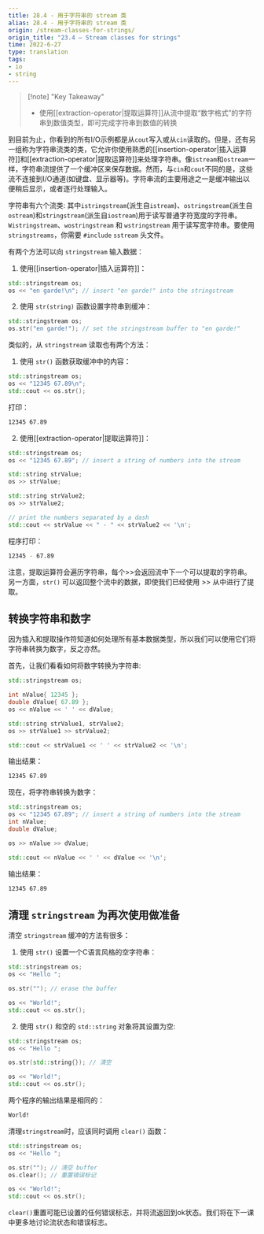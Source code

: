 ```yaml
---
title: 28.4 - 用于字符串的 stream 类
alias: 28.4 - 用于字符串的 stream 类
origin: /stream-classes-for-strings/
origin_title: "23.4 — Stream classes for strings"
time: 2022-6-27
type: translation
tags:
- io
- string
---
```


> [!note] "Key Takeaway"
> - 使用[[extraction-operator|提取运算符]]从流中提取“数字格式”的字符串到数值类型，即可完成字符串到数值的转换


到目前为止，你看到的所有I/O示例都是从`cout`写入或从`cin`读取的。但是，还有另一组称为字符串流类的类，它允许你使用熟悉的[[insertion-operator|插入运算符]]和[[extraction-operator|提取运算符]]来处理字符串。像`istream`和`ostream`一样，字符串流提供了一个缓冲区来保存数据。然而，与`cin`和`cout`不同的是，这些流不连接到I/O通道(如键盘、显示器等)。字符串流的主要用途之一是缓冲输出以便稍后显示，或者逐行处理输入。

字符串有六个流类: 其中`istringstream`(派生自`istream`)、`ostringstream`(派生自`ostream`)和`stringstream`(派生自`iostream`)用于读写普通字符宽度的字符串。`Wistringstream`、`wostringstream` 和 `wstringstream` 用于读写宽字符串。要使用 `stringstreams`，你需要 `#include` `sstream` 头文件。

有两个方法可以向 `stringstream` 输入数据：

1.  使用[[insertion-operator|插入运算符]]：

```cpp
std::stringstream os;
os << "en garde!\n"; // insert "en garde!" into the stringstream
```

2.  使用 `str(string)` 函数设置字符串到缓冲：

```cpp
std::stringstream os;
os.str("en garde!"); // set the stringstream buffer to "en garde!"
```

类似的，从 `stringstream` 读取也有两个方法：

1.  使用 `str()` 函数获取缓冲中的内容：

```cpp
std::stringstream os;
os << "12345 67.89\n";
std::cout << os.str();
```

打印：

```bash
12345 67.89
```

2.  使用[[extraction-operator|提取运算符]]：

```cpp
std::stringstream os;
os << "12345 67.89"; // insert a string of numbers into the stream

std::string strValue;
os >> strValue;

std::string strValue2;
os >> strValue2;

// print the numbers separated by a dash
std::cout << strValue << " - " << strValue2 << '\n';
```

程序打印：

```bash
12345 - 67.89
```

注意，提取运算符会遍历字符串，每个>>会返回流中下一个可以提取的字符串。另一方面，`str()` 可以返回整个流中的数据，即使我们已经使用 >> 从中进行了提取。

## 转换字符串和数字

因为插入和提取操作符知道如何处理所有基本数据类型，所以我们可以使用它们将字符串转换为数字，反之亦然。

首先，让我们看看如何将数字转换为字符串:

```cpp
std::stringstream os;

int nValue{ 12345 };
double dValue{ 67.89 };
os << nValue << ' ' << dValue;

std::string strValue1, strValue2;
os >> strValue1 >> strValue2;

std::cout << strValue1 << ' ' << strValue2 << '\n';
```

输出结果：

```bash
12345 67.89
```

现在，将字符串转换为数字：

```cpp
std::stringstream os;
os << "12345 67.89"; // insert a string of numbers into the stream
int nValue;
double dValue;

os >> nValue >> dValue;

std::cout << nValue << ' ' << dValue << '\n';
```

输出结果：

```bash
12345 67.89
```

## 清理 `stringstream` 为再次使用做准备

清空 `stringstream` 缓冲的方法有很多：

1.  使用 `str()` 设置一个C语言风格的空字符串：

```cpp
std::stringstream os;
os << "Hello ";

os.str(""); // erase the buffer

os << "World!";
std::cout << os.str();
```

2. 使用 `str()` 和空的 `std::string` 对象将其设置为空:

```cpp
std::stringstream os;
os << "Hello ";

os.str(std::string{}); // 清空

os << "World!";
std::cout << os.str();
```

两个程序的输出结果是相同的：

```bash
World!
```

清理`stringstream`时，应该同时调用 `clear()` 函数：

```cpp
std::stringstream os;
os << "Hello ";

os.str(""); // 清空 buffer
os.clear(); // 重置错误标记

os << "World!";
std::cout << os.str();
```

`clear()`重置可能已设置的任何错误标志，并将流返回到ok状态。我们将在下一课中更多地讨论流状态和错误标志。
